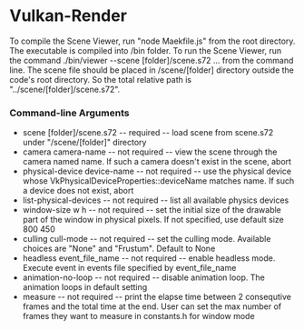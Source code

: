 # Vulkan-Render

To compile the Scene Viewer, run "node Maekfile.js" from the root directory. The executable is compiled into /bin folder.
To run the Scene Viewer, run the command ./bin/viewer --scene [folder]/scene.s72 ... from the command line. The scene file should be placed in /scene/[folder] directory outside the code's root directory. So the total relative path is "../scene/[folder]/scene.s72".

### Command-line Arguments
- scene [folder]/scene.s72 -- required -- load scene from scene.s72 under "/scene/[folder]" directory
- camera camera-name -- not required -- view the scene through the camera named name. If such a camera doesn't exist in the scene, abort
- physical-device device-name -- not required -- use the physical device whose VkPhysicalDeviceProperties::deviceName matches name. If such a device does not exist, abort
- list-physical-devices -- not required -- list all available physics devices
- window-size w h -- not required -- set the initial size of the drawable part of the window in physical pixels. If not specified, use default size 800 450
- culling cull-mode -- not required -- set the culling mode. Available choices are "None" and "Frustum". Default to None
- headless event_file_name -- not required -- enable headless mode. Execute event in events file specified by event_file_name
- animation-no-loop -- not required -- disable animation loop. The animation loops in default setting
- measure -- not required -- print the elapse time between 2 consequtive frames and the total time at the end. User can set the max number of frames they want to measure in constants.h for window mode
